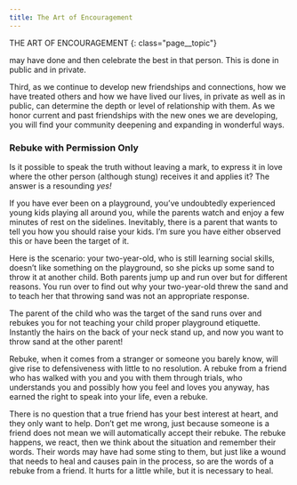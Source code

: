 ```yaml
---
title: The Art of Encouragement
---
```


THE ART OF ENCOURAGEMENT
{: class="page__topic"}

may have done and then celebrate the best in that person. This is done in public
and in private.

Third, as we continue to develop new friendships and connections, how
we have treated others and how we have lived our lives, in private as well as in
public, can determine the depth or level of relationship with them. As we honor
current and past friendships with the new ones we are developing, you will find
your community deepening and expanding in wonderful ways.

### Rebuke with Permission Only

Is it possible to speak the truth without leaving a mark, to express it in love
where the other person (although stung) receives it and applies it? The answer
is a resounding _yes!_

If you have ever been on a playground, you’ve undoubtedly experienced
young kids playing all around you, while the parents watch and enjoy a few
minutes of rest on the sidelines. Inevitably, there is a parent that wants to tell
you how you should raise your kids. I’m sure you have either observed this or
have been the target of it.

Here is the scenario: your two-year-old, who is still learning social skills,
doesn’t like something on the playground, so she picks up some sand to throw
it at another child. Both parents jump up and run over but for different reasons.
You run over to find out why your two-year-old threw the sand and to teach her
that throwing sand was not an appropriate response.

The parent of the child who was the target of the sand runs over and
rebukes you for not teaching your child proper playground etiquette. Instantly
the hairs on the back of your neck stand up, and now you want to throw sand
at the other parent!

Rebuke, when it comes from a stranger or someone you barely know, will
give rise to defensiveness with little to no resolution. A rebuke from a friend who
has walked with you and you with them through trials, who understands you
and possibly how you feel and loves you anyway, has earned the right to speak
into your life, even a rebuke.

There is no question that a true friend has your best interest at heart, and
they only want to help. Don’t get me wrong, just because someone is a friend
does not mean we will automatically accept their rebuke. The rebuke happens,
we react, then we think about the situation and remember their words. Their
words may have had some sting to them, but just like a wound that needs to
heal and causes pain in the process, so are the words of a rebuke from a friend.
It hurts for a little while, but it is necessary to heal.